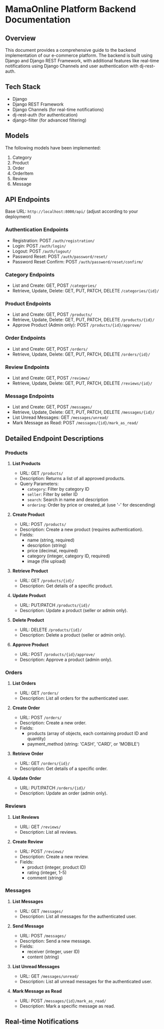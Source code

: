 # MamaOnline Platform Backend Documentation

## Overview

This document provides a comprehensive guide to the backend implementation of our e-commerce platform. The backend is built using Django and Django REST Framework, with additional features like real-time notifications using Django Channels and user authentication with dj-rest-auth.

## Tech Stack

- Django
- Django REST Framework
- Django Channels (for real-time notifications)
- dj-rest-auth (for authentication)
- django-filter (for advanced filtering)

## Models

The following models have been implemented:

1. Category
2. Product
3. Order
4. OrderItem
5. Review
6. Message

## API Endpoints

Base URL: `http://localhost:8000/api/` (adjust according to your deployment)

### Authentication Endpoints

- Registration: POST `/auth/registration/`
- Login: POST `/auth/login/`
- Logout: POST `/auth/logout/`
- Password Reset: POST `/auth/password/reset/`
- Password Reset Confirm: POST `/auth/password/reset/confirm/`

### Category Endpoints

- List and Create: GET, POST `/categories/`
- Retrieve, Update, Delete: GET, PUT, PATCH, DELETE `/categories/{id}/`

### Product Endpoints

- List and Create: GET, POST `/products/`
- Retrieve, Update, Delete: GET, PUT, PATCH, DELETE `/products/{id}/`
- Approve Product (Admin only): POST `/products/{id}/approve/`

### Order Endpoints

- List and Create: GET, POST `/orders/`
- Retrieve, Update, Delete: GET, PUT, PATCH, DELETE `/orders/{id}/`

### Review Endpoints

- List and Create: GET, POST `/reviews/`
- Retrieve, Update, Delete: GET, PUT, PATCH, DELETE `/reviews/{id}/`

### Message Endpoints

- List and Create: GET, POST `/messages/`
- Retrieve, Update, Delete: GET, PUT, PATCH, DELETE `/messages/{id}/`
- List Unread Messages: GET `/messages/unread/`
- Mark Message as Read: POST `/messages/{id}/mark_as_read/`

## Detailed Endpoint Descriptions

### Products

1. **List Products**
   - URL: GET `/products/`
   - Description: Returns a list of all approved products.
   - Query Parameters:
     - `category`: Filter by category ID
     - `seller`: Filter by seller ID
     - `search`: Search in name and description
     - `ordering`: Order by price or created_at (use '-' for descending)

2. **Create Product**
   - URL: POST `/products/`
   - Description: Create a new product (requires authentication).
   - Fields:
     - name (string, required)
     - description (string)
     - price (decimal, required)
     - category (integer, category ID, required)
     - image (file upload)

3. **Retrieve Product**
   - URL: GET `/products/{id}/`
   - Description: Get details of a specific product.

4. **Update Product**
   - URL: PUT/PATCH `/products/{id}/`
   - Description: Update a product (seller or admin only).

5. **Delete Product**
   - URL: DELETE `/products/{id}/`
   - Description: Delete a product (seller or admin only).

6. **Approve Product**
   - URL: POST `/products/{id}/approve/`
   - Description: Approve a product (admin only).

### Orders

1. **List Orders**
   - URL: GET `/orders/`
   - Description: List all orders for the authenticated user.

2. **Create Order**
   - URL: POST `/orders/`
   - Description: Create a new order.
   - Fields:
     - products (array of objects, each containing product ID and quantity)
     - payment_method (string: 'CASH', 'CARD', or 'MOBILE')

3. **Retrieve Order**
   - URL: GET `/orders/{id}/`
   - Description: Get details of a specific order.

4. **Update Order**
   - URL: PUT/PATCH `/orders/{id}/`
   - Description: Update an order (admin only).

### Reviews

1. **List Reviews**
   - URL: GET `/reviews/`
   - Description: List all reviews.

2. **Create Review**
   - URL: POST `/reviews/`
   - Description: Create a new review.
   - Fields:
     - product (integer, product ID)
     - rating (integer, 1-5)
     - comment (string)

### Messages

1. **List Messages**
   - URL: GET `/messages/`
   - Description: List all messages for the authenticated user.

2. **Send Message**
   - URL: POST `/messages/`
   - Description: Send a new message.
   - Fields:
     - receiver (integer, user ID)
     - content (string)

3. **List Unread Messages**
   - URL: GET `/messages/unread/`
   - Description: List all unread messages for the authenticated user.

4. **Mark Message as Read**
   - URL: POST `/messages/{id}/mark_as_read/`
   - Description: Mark a specific message as read.

## Real-time Notifications

